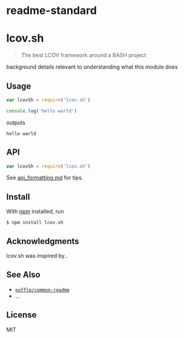 # readme-standard



# lcov.sh

> The best LCOV framework around a BASH project

background details relevant to understanding what this module does

## Usage

```js
var lcovSh = require('lcov.sh')

console.log('hello warld')
```

outputs

```
hello warld
```

## API

```js
var lcovSh = require('lcov.sh')
```

See [api_formatting.md](api_formatting.md) for tips.

## Install

With [npm](https://npmjs.org/) installed, run

```
$ npm install lcov.sh
```

## Acknowledgments

lcov.sh was inspired by..

## See Also

- [`noffle/common-readme`](https://github.com/noffle/common-readme)
- ...

## License

MIT
